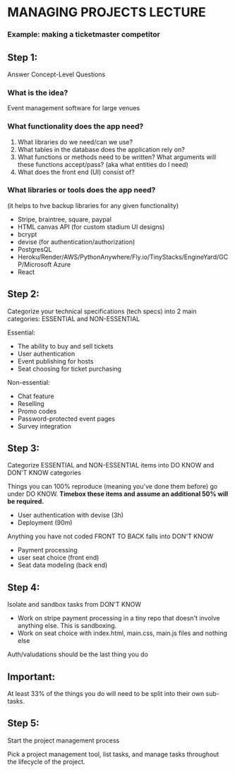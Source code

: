 # MANAGING PROJECTS LECTURE

### Example: making a ticketmaster competitor

## Step 1: 

Answer Concept-Level Questions

### What is the idea?
Event management software for large venues

### What functionality does the app need?
1. What libraries do we need/can we use?
2. What tables in the database does the application rely on?
3. What functions or methods need to be written? What arguments will these functions accept/pass? (aka what entities do I need)
4. What does the front end (UI) consist of?
 
### What libraries or tools does the app need?
(it helps to hve backup libraries for any given functionality)
- Stripe, braintree, square, paypal
- HTML canvas API (for custom stadium UI designs)
- bcrypt
- devise (for authentication/authorization)
- PostgresQL
- Heroku/Render/AWS/PythonAnywhere/Fly.io/TinyStacks/EngineYard/GCP/Microsoft Azure
- React

## Step 2:

Categorize your technical specifications (tech specs) into 2 main categories: ESSENTIAL and NON-ESSENTIAL

Essential:
- The ability to buy and sell tickets
- User authentication
- Event publishing for hosts
- Seat choosing for ticket purchasing

Non-essential:
- Chat feature
- Reselling
- Promo codes
- Password-protected event pages
- Survey integration

## Step 3:

Categorize ESSENTIAL and NON-ESSENTIAL items into DO KNOW and DON'T KNOW categories

Things you can 100% reproduce (meaning you've done them before) go under DO KNOW. **Timebox these items and assume an additional 50% will be required.**
- User authentication with devise (3h)
- Deployment (90m)


Anything you have not coded FRONT TO BACK falls into DON'T KNOW
- Payment processing
- user seat choice (front end)
- Seat data modeling (back end)

## Step 4:

Isolate and sandbox tasks from DON'T KNOW
- Work on stripe payment processing in a tiny repo that doesn't involve anything else. This is sandboxing.
- Work on seat choice with index.html, main.css, main.js files and nothing else

Auth/valudations should be the last thing you do

## Important:

At least 33% of the things you do will need to be split into their own sub-tasks.

## Step 5:

Start the project management process

Pick a project management tool, list tasks, and manage tasks throughout the lifecycle of the project.





